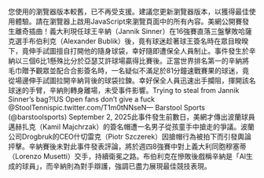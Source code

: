 您使用的瀏覽器版本較舊，已不再受支援。建議您更新瀏覽器版本，以獲得最佳使用體驗。請在瀏覽器上啟用JavaScript來瀏覽頁面中的所有內容。美網公開賽發生離奇插曲！義大利現任球王辛納（Jannik Sinner）在16強賽直落三盤擊敗哈薩克選手布伯利克（Alexander Bublik）後，竟有球迷趁著球王簽名時在眾目暌暌下，竟伸手試圖擅自打開他的隨身球袋，幸好隨即遭保全人員制止。事件發生於辛納以三個6比1懸殊比分於亞瑟艾許球場贏得比賽後。正當世界排名第一的辛納將毛巾贈予觀眾並配合合影簽名時，一名疑似不滿足於81分鐘速戰賽果的球迷，竟從場邊伸手試圖拉開辛納背後的球袋拉鍊。幸好保全人員迅速出手攔阻，揮開該名球迷的手臂，辛納則轉身離場，未受事件影響。Trying to steal from Jannik Sinner’s bag?!US Open fans don’t give a fuck @StoolTennispic.twitter.com/T1m0tNNseN— Barstool Sports (@barstoolsports) September 2, 2025此事件發生前數日，美網才傳出波蘭球員邁赫扎克（Kamil Majchrzak）的簽名帽遭一名男子從孩童手中搶走的爭議。波蘭公司Drogbruk的CEO什切雷克（Piotr Szczerek）因搶帽行為被拍下而引發輿論抨擊。辛納賽後未對此事件發表評論，將於週四8強賽中對上義大利同胞穆塞蒂（Lorenzo Musetti）交手，持續衛冕之路。布伯利克在慘敗後戲稱辛納是「AI生成的球員」，而辛納則為對手辯護，強調已盡力展現最佳競技表現。